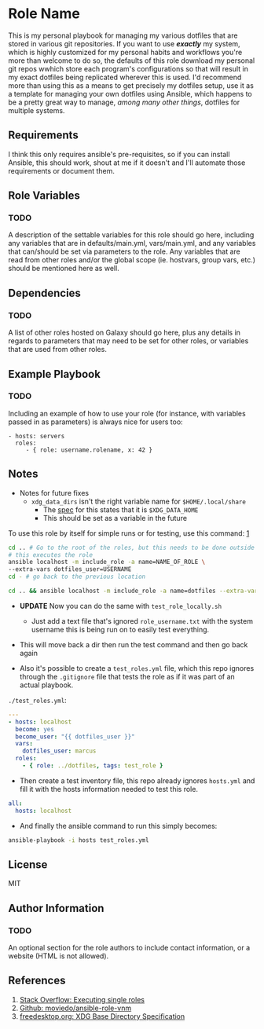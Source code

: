 Role Name
=========

This is my personal playbook for managing my various dotfiles that are stored in various git repositories. If you want to use ***exactly*** my system, which is highly customized for my personal habits and workflows you're more than welcome to do so, the defaults of this role download my personal git repos wwhich store each program's configurations so that will result in my exact dotfiles being replicated wherever this is used. I'd recommend more than using this as a means to get precisely my dotfiles setup, use it as a template for managing your own dotfiles using Ansible, which happens to be a pretty great way to manage, *among many other things*, dotfiles for multiple systems.

Requirements
------------

I think this only requires ansible's pre-requisites, so if you can install Ansible, this should work, shout at me if it doesn't and I'll automate those requirements or document them.

Role Variables
--------------

### TODO
A description of the settable variables for this role should go here, including any variables that are in defaults/main.yml, vars/main.yml, and any variables that can/should be set via parameters to the role. Any variables that are read from other roles and/or the global scope (ie. hostvars, group vars, etc.) should be mentioned here as well.

Dependencies
------------

### TODO
A list of other roles hosted on Galaxy should go here, plus any details in regards to parameters that may need to be set for other roles, or variables that are used from other roles.

Example Playbook
----------------

### TODO

Including an example of how to use your role (for instance, with variables passed in as parameters) is always nice for users too:

    - hosts: servers
      roles:
         - { role: username.rolename, x: 42 }

Notes
-----

- Notes for future fixes
  - `xdg_data_dirs` isn't the right variable name for `$HOME/.local/share`
    - The [spec][03] for this states that it is `$XDG_DATA_HOME`
    - This should be set as a variable in the future

To use this role by itself for simple runs or for testing, use this command: [1][01]

```sh
cd .. # Go to the root of the roles, but this needs to be done outside the role root
# this executes the role
ansible localhost -m include_role -a name=NAME_OF_ROLE \
--extra-vars dotfiles_user=USERNAME
cd - # go back to the previous location
```

```sh
cd .. && ansible localhost -m include_role -a name=dotfiles --extra-vars dotfiles_user=marcus; cd -
```
- **UPDATE** Now you can do the same with `test_role_locally.sh`
    - Just add a text file that's ignored `role_username.txt` with the system username this is being run on to easily test everything.

- This will move back a dir then run the test command and then go back again

- Also it's possible to create a `test_roles.yml` file, which this repo ignores through the `.gitignore` file that tests the role as if it was part of an actual playbook.

`./test_roles.yml`:
```yml
---
- hosts: localhost
  become: yes
  become_user: "{{ dotfiles_user }}"
  vars:
    dotfiles_user: marcus
  roles:
    - { role: ../dotfiles, tags: test_role }
```

- Then create a test inventory file, this repo already ignores `hosts.yml` and fill it with the hosts information needed to test this role.

```yml
all:
  hosts: localhost
```

- And finally the ansible command to run this simply becomes:

```sh
ansible-playbook -i hosts test_roles.yml
```

License
-------

MIT

Author Information
------------------

### TODO
An optional section for the role authors to include contact information, or a website (HTML is not allowed).

References
----------

1. [Stack Overflow: Executing single roles][01]
2. [Github: moviedo/ansible-role-vnm][02]
3. [freedesktop.org: XDG Base Directory Specification][03]

[01]: http://bit.ly/2G1T0QE "Stack Overflow: Executing single roles"
[02]: http://bit.ly/2G5Z8Hy "Github: moviedo/ansible-role-vnm"
[03]: https://specifications.freedesktop.org/basedir-spec/basedir-spec-latest.html "freedesktop.org: XDG Base Directory Specification"
